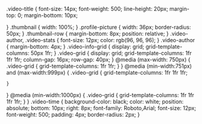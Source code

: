 .video-title {
    font-size: 14px;
    font-weight: 500;
    line-height: 20px;
    margin-top: 0;
    margin-bottom: 10px;

}
.thumbnail {
    width: 100%;
}
.profile-picture {
    width: 36px;
    border-radius: 50px;
}
.thumbnail-row {
    margin-bottom: 8px;
    position: relative;
}
.video-author,
.video-stats {
    font-size: 12px;
    color: rgb(96, 96, 96);
}
.video-author {
    margin-bottom: 4px;
}
.video-info-grid {
    display: grid;
    grid-template-columns: 50px 1fr;
}
.video-grid {
    display: grid;
    grid-template-columns: 1fr 1fr 1fr;
    column-gap: 16px;
    row-gap: 40px;
}
@media (max-width: 750px) {
    .video-grid {
        grid-template-columns: 1fr 1fr;
    }
}
@media (min-width:751px) and (max-width:999px) {
    .video-grid {
        grid-template-columns: 1fr 1fr 1fr;

    }
}
@media (min-width:1000px) {
    .video-grid {
    grid-template-columns: 1fr 1fr 1fr 1fr;
    }
}
.video-time {
    background-color: black;
    color: white;
    position: absolute;
    bottom: 10px;
    right: 8px;
    font-family: Roboto,Arial;
    font-size: 12px;
    font-weight: 500;
    padding: 4px;
    border-radius: 2px;
}
